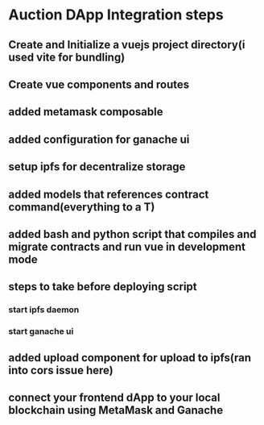 # Auction DApp Integration steps

## Create and Initialize a vuejs project directory(i used vite for bundling)
## Create vue components and routes
## added metamask composable
## added configuration for ganache ui
## setup ipfs for decentralize storage
## added models that references contract command(everything to a T)
## added bash and python script that compiles and migrate contracts and run vue in development mode
## steps to take before deploying script
  ### start ipfs daemon
  ### start ganache ui

## added upload component for upload to ipfs(ran into cors issue here)
## connect your frontend dApp to your local blockchain using MetaMask and Ganache

